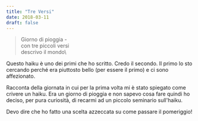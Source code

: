 ```yaml
---
title: "Tre Versi"
date: 2018-03-11
draft: false
---
```

>Giorno di pioggia -\
>con tre piccoli versi\
>descrivo il mondo\
<!--more-->

Questo haiku è uno dei primi che ho scritto. Credo il secondo.
Il primo lo sto cercando perché era piuttosto bello (per essere il primo) e ci sono affezionato.

Racconta della giornata in cui per la prima volta mi è stato spiegato come crivere un haiku. Era un giorno di pioggia e non sapevo cosa fare quindi ho deciso, per pura curiosità, di recarmi ad un piccolo seminario sull'haiku.

Devo dire che ho fatto una scelta azzeccata su come passare il pomeriggio!